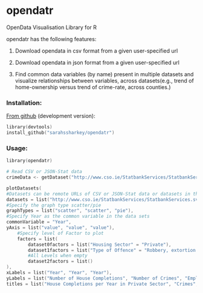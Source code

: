 # opendatr
OpenData Visualisation Library for R

opendatr has the following features:

1. Download opendata in csv format from a given user-specified url

2. Download opendata in json format from a given user-specified url

3. Find common data variables (by name) present in multiple datasets and visualize relationships between variables, across datasets(e.g., trend of home-ownership versus trend of crime-rate, across counties.)

### Installation:


[From github](github.com/sarahssharkey/opendatr) (development version):

```s
library(devtools)
install_github("sarahssharkey/opendatr")
```

### Usage:

```s
library(opendatr)

# Read CSV or JSON-Stat data  
crimeData <- getDataset("http://www.cso.ie/StatbankServices/StatbankServices.svc/jsonservice/responseinstance/CJA07")

plotDatasets(
#Datasets can be remote URLs of CSV or JSON-Stat data or datasets in the current environment
datasets = list("http://www.cso.ie/StatbankServices/StatbankServices.svc/jsonservice/responseinstance/HSA01", crimeData, "http://www.cso.ie/StatbankServices/StatbankServices.svc/jsonservice/responseinstance/CNKL1"),
#Specify the graph type scatter/pie
graphTypes = list("scatter", "scatter", "pie"),
#Specify Year as the common variable in the data sets
commonVariable = "Year",
yAxis = list("value", "value", "value"),
	#Specify level of Factor to plot
	factors = list(
		dataset0factors = list("Housing Sector" = "Private"),
		dataset1factors = list("Type of Offence" = "Robbery, extortion and hijacking offences"),
		#All Levels when empty
		dataset2factors = list()
),
xLabels = list("Year", "Year", "Year"),
yLabels = list("Number of House Completions", "Number of Crimes", "Employment"),
titles = list("House Completions per Year in Private Sector", "Crimes", "Employment"))
